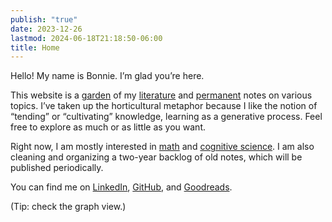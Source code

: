 ```yaml
---
publish: "true"
date: 2023-12-26
lastmod: 2024-06-18T21:18:50-06:00
title: Home
---
```

Hello! My name is Bonnie. I’m glad you’re here.

This website is a [garden](https://maggieappleton.com/garden-history) of my [literature](https://bnnyng.github.io/garden/tags/literature-note) and [permanent](https://bnnyng.github.io/garden/tags/permanent-note) notes on various topics. I’ve taken up the horticultural metaphor because I like the notion of “tending” or “cultivating” knowledge, learning as a generative process. Feel free to explore as much or as little as you want.

Right now, I am mostly interested in [math](https://bnnyng.github.io/garden/tags/topic-logic-mathematics) and [cognitive science](https://bnnyng.github.io/garden/tags/topic-cognitive-science). I am also cleaning and organizing a two-year backlog of old notes, which will be published periodically.

You can find me on [LinkedIn](https://www.linkedin.com/in/bonnie-yang-1198a522a/), [GitHub](https://github.com/bnnyng), and [Goodreads](https://www.goodreads.com/liminaljest).

(Tip: check the graph view.)